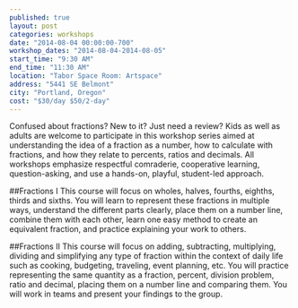 ```yaml
---
published: true
layout: post
categories: workshops
date: "2014-08-04 00:00:00-700"
workshop_dates: "2014-08-04-2014-08-05"
start_time: "9:30 AM"
end_time: "11:30 AM"
location: "Tabor Space Room: Artspace"
address: "5441 SE Belmont"
city: "Portland, Oregon"
cost: "$30/day $50/2-day"
---
```


Confused about fractions? New to it? Just need a review? Kids as well as adults are welcome to participate in this workshop series aimed at understanding the idea of a fraction as a number, how to calculate with fractions, and how they relate to percents, ratios and decimals. All workshops emphasize respectful comraderie, cooperative learning, question-asking, and use a hands-on, playful, student-led approach.

##Fractions I
This course will focus on wholes, halves, fourths, eighths, thirds and sixths. You will learn to represent these fractions in multiple ways, understand the different parts clearly, place them on a number line, combine them with each other, learn one easy method to create an equivalent fraction, and practice explaining  your work to others.

##Fractions II
This course will focus on adding, subtracting, multiplying, dividing and simplifying any type of fraction within the context of daily life such as cooking, budgeting, traveling, event planning, etc. You will practice representing the same quantity as a fraction, percent, division problem, ratio and decimal, placing them on a number line and comparing them. You will work in teams and present your findings to the group.